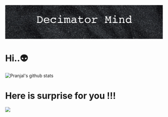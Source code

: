 <img src = https://github.com/PranjalBhardwaj11/PranjalBhardwaj11/blob/master/black-textile-952670-2.jpg>

# Hi..:alien:


![Pranjal's github stats](https://github-readme-stats.vercel.app/api?username=DecimatorMind&show_icons=true&title_color=fff&icon_color=79ff97&text_color=9f9f9f&bg_color=151515)


# Here is surprise for you !!!


![](https://media.giphy.com/media/lgcUUCXgC8mEo/giphy.gif)
